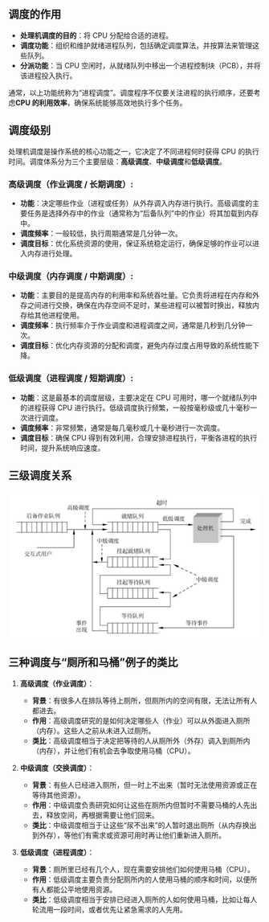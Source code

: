 


## 调度的作用
- **处理机调度的目的**：将 CPU 分配给合适的进程。
- **调度功能**：组织和维护就绪进程队列，包括确定调度算法，并按算法来管理这些队列。
- **分派功能**：当 CPU 空闲时，从就绪队列中移出一个进程控制块（PCB），并将该进程投入执行。

通常，以上功能统称为“进程调度”。调度程序不仅要关注进程的执行顺序，还要考虑**CPU 的利用效率**，确保系统能够高效地执行多个任务。

##  调度级别
处理机调度是操作系统的核心功能之一，它决定了不同进程何时获得 CPU 的执行时间。调度体系分为三个主要层级：**高级调度**、**中级调度**和**低级调度**。


### **高级调度（作业调度 / 长期调度）:**
- **功能**：决定哪些作业（进程或任务）从外存调入内存进行执行。高级调度的主要任务是选择外存中的作业（通常称为“后备队列”中的作业）将其加载到内存中。
- **调度频率**：一般较低，执行周期通常是几分钟一次。
- **调度目标**：优化系统资源的使用，保证系统稳定运行，确保足够的作业可以进入内存进行处理。

### **中级调度（内存调度 / 中期调度）:**
- **功能**：主要目的是提高内存的利用率和系统吞吐量。它负责将进程在内存和外存之间进行交换，确保在内存空间不足时，某些进程可以被暂时换出，释放内存给其他进程使用。
- **调度频率**：执行频率介于作业调度和进程调度之间，通常是几秒到几分钟一次。
- **调度目标**：优化内存资源的分配和调度，避免内存过度占用导致的系统性能下降。

### **低级调度（进程调度 / 短期调度）:**
- **功能**：这是最基本的调度层级，主要决定在 CPU 可用时，哪一个就绪队列中的进程获得 CPU 进行执行。低级调度执行频繁，一般按毫秒级或几十毫秒一次进行调度。
- **调度频率**：非常频繁，通常是每几毫秒或几十毫秒进行一次调度。
- **调度目标**：确保 CPU 得到有效利用，合理安排进程执行，平衡各进程的执行时间，提升系统响应速度。

## 三级调度关系

![三级调度关系](../../photos/sjddgx.png)

## 三种调度与“厕所和马桶”例子的类比

1. **高级调度（作业调度）**：
 
     - **背景**：有很多人在排队等待上厕所，但厕所内的空间有限，无法让所有人都进去。   
     - **作用**：高级调度研究的是如何决定哪些人（作业）可以从外面进入厕所（内存）。这些人之前从未进入过厕所。   
     - **类比**：高级调度相当于决定把等待的人从厕所外（外存）调入到厕所内（内存），并让他们有机会去争取使用马桶（CPU）。

3. **中级调度（交换调度）**：
   
     - **背景**：有些人已经进入厕所，但一时上不出来（暂时无法使用资源或正在等待其他资源）。
     - **作用**：中级调度负责研究如何让这些在厕所内但暂时不需要马桶的人先出去，释放空间，再根据需要让他们回来。
     - **类比**：中级调度相当于让这些“尿不出来”的人暂时退出厕所（从内存换出到外存），等他们有需求或资源可用时再让他们重新进入厕所。

4. **低级调度（进程调度）**：

     - **背景**：厕所里已经有几个人，现在需要安排他们如何使用马桶（CPU）。
     - **作用**：低级调度主要负责分配厕所内的人使用马桶的顺序和时间，以便所有人都能公平地使用资源。
     - **类比**：低级调度相当于安排已经进入厕所的人如何使用马桶，比如让每人轮流用一段时间，或者优先让紧急需求的人先用。